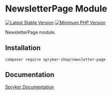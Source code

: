 # NewsletterPage Module
[![Latest Stable Version](https://poser.pugx.org/spryker-shop/newsletter-page/v/stable.svg)](https://packagist.org/packages/spryker-shop/newsletter-page)
[![Minimum PHP Version](https://img.shields.io/badge/php-%3E%3D%207.4-8892BF.svg)](https://php.net/)

NewsletterPage module.

## Installation

```
composer require spryker-shop/newsletter-page
```

## Documentation

[Spryker Documentation](https://docs.spryker.com)
